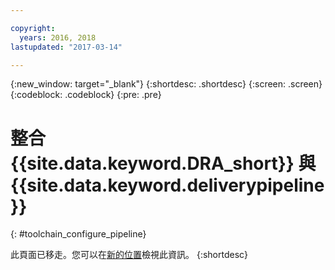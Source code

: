 ```yaml
---

copyright:
  years: 2016, 2018
lastupdated: "2017-03-14"

---
```


{:new_window: target="_blank"}
{:shortdesc: .shortdesc}
{:screen: .screen}
{:codeblock: .codeblock}
{:pre: .pre}

# 整合 {{site.data.keyword.DRA_short}} 與 {{site.data.keyword.deliverypipeline}}
{: #toolchain_configure_pipeline}

此頁面已移走。您可以在[新的位置](/docs/services/DevOpsInsights/about_risk.html)檢視此資訊。
{:shortdesc}

